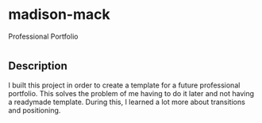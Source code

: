 # madison-mack
Professional Portfolio

# <Madison-Mack-Professional-Portfolio>
## Description
I built this project in order to create a template for a future professional portfolio. This solves the problem of me having to do it later and not having a readymade template. During this, I learned a lot more about transitions and positioning.